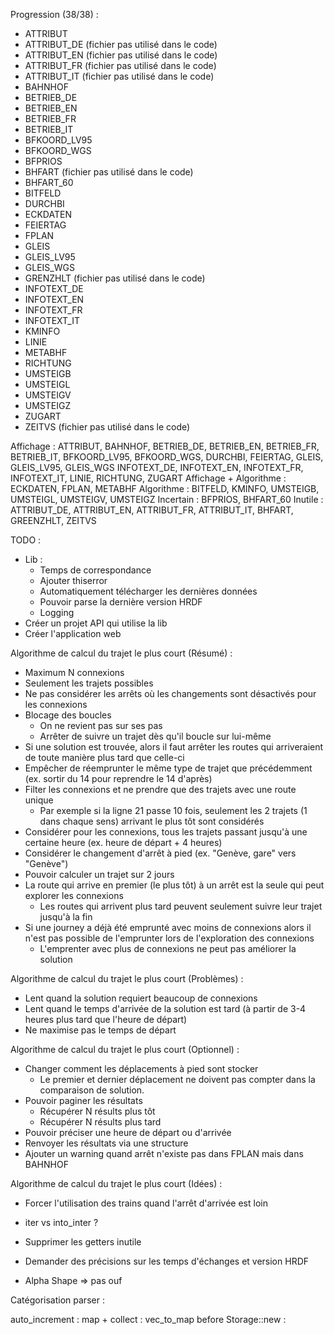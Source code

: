 Progression (38/38) :
* ATTRIBUT
* ATTRIBUT_DE (fichier pas utilisé dans le code)
* ATTRIBUT_EN (fichier pas utilisé dans le code)
* ATTRIBUT_FR (fichier pas utilisé dans le code)
* ATTRIBUT_IT (fichier pas utilisé dans le code)
* BAHNHOF
* BETRIEB_DE
* BETRIEB_EN
* BETRIEB_FR
* BETRIEB_IT
* BFKOORD_LV95
* BFKOORD_WGS
* BFPRIOS
* BHFART (fichier pas utilisé dans le code)
* BHFART_60
* BITFELD
* DURCHBI
* ECKDATEN
* FEIERTAG
* FPLAN
* GLEIS
* GLEIS_LV95
* GLEIS_WGS
* GRENZHLT (fichier pas utilisé dans le code)
* INFOTEXT_DE
* INFOTEXT_EN
* INFOTEXT_FR
* INFOTEXT_IT
* KMINFO
* LINIE
* METABHF
* RICHTUNG
* UMSTEIGB
* UMSTEIGL
* UMSTEIGV
* UMSTEIGZ
* ZUGART
* ZEITVS (fichier pas utilisé dans le code)

Affichage : ATTRIBUT, BAHNHOF, BETRIEB_DE, BETRIEB_EN, BETRIEB_FR, BETRIEB_IT, BFKOORD_LV95, BFKOORD_WGS, DURCHBI, FEIERTAG, GLEIS, GLEIS_LV95, GLEIS_WGS
            INFOTEXT_DE, INFOTEXT_EN, INFOTEXT_FR, INFOTEXT_IT, LINIE, RICHTUNG, ZUGART
Affichage + Algorithme : ECKDATEN, FPLAN, METABHF
Algorithme : BITFELD, KMINFO, UMSTEIGB, UMSTEIGL, UMSTEIGV, UMSTEIGZ
Incertain : BFPRIOS, BHFART_60
Inutile : ATTRIBUT_DE, ATTRIBUT_EN, ATTRIBUT_FR, ATTRIBUT_IT, BHFART, GREENZHLT, ZEITVS

TODO :
* Lib :
  * Temps de correspondance
  * Ajouter thiserror
  * Automatiquement télécharger les dernières données
  * Pouvoir parse la dernière version HRDF
  * Logging
* Créer un projet API qui utilise la lib
* Créer l'application web

Algorithme de calcul du trajet le plus court (Résumé) :
* Maximum N connexions
* Seulement les trajets possibles
* Ne pas considérer les arrêts où les changements sont désactivés pour les connexions
* Blocage des boucles
  * On ne revient pas sur ses pas
  * Arrêter de suivre un trajet dès qu'il boucle sur lui-même
* Si une solution est trouvée, alors il faut arrêter les routes qui arriveraient de toute manière plus tard que celle-ci
* Empêcher de réemprunter le même type de trajet que précédemment (ex. sortir du 14 pour reprendre le 14 d'après)
* Filter les connexions et ne prendre que des trajets avec une route unique
  * Par exemple si la ligne 21 passe 10 fois, seulement les 2 trajets (1 dans chaque sens) arrivant le plus tôt sont considérés
* Considérer pour les connexions, tous les trajets passant jusqu'à une certaine heure (ex. heure de départ + 4 heures)
* Considérer le changement d'arrêt à pied (ex. "Genève, gare" vers "Genève")
* Pouvoir calculer un trajet sur 2 jours
* La route qui arrive en premier (le plus tôt) à un arrêt est la seule qui peut explorer les connexions
    * Les routes qui arrivent plus tard peuvent seulement suivre leur trajet jusqu'à la fin
* Si une journey a déjà été emprunté avec moins de connexions alors il n'est pas possible de l'emprunter lors de l'exploration des connexions
    * L'emprenter avec plus de connexions ne peut pas améliorer la solution

Algorithme de calcul du trajet le plus court (Problèmes) :
* Lent quand la solution requiert beaucoup de connexions
* Lent quand le temps d'arrivée de la solution est tard  (à partir de 3-4 heures plus tard que l'heure de départ)
* Ne maximise pas le temps de départ

Algorithme de calcul du trajet le plus court (Optionnel) :
* Changer comment les déplacements à pied sont stocker
  * Le premier et dernier déplacement ne doivent pas compter dans la comparaison de solution.
* Pouvoir paginer les résultats
    * Récupérer N résults plus tôt
    * Récupérer N résults plus tard
* Pouvoir préciser une heure de départ ou d'arrivée
* Renvoyer les résultats via une structure
* Ajouter un warning quand arrêt n'existe pas dans FPLAN mais dans BAHNHOF

Algorithme de calcul du trajet le plus court (Idées) :
* Forcer l'utilisation des trains quand l'arrêt d'arrivée est loin

* iter vs into_inter ?
* Supprimer les getters inutile
* Demander des précisions sur les temps d'échanges et version HRDF
* Alpha Shape => pas ouf

Catégorisation parser :

auto_increment :
map + collect :
vec_to_map before Storage::new :

